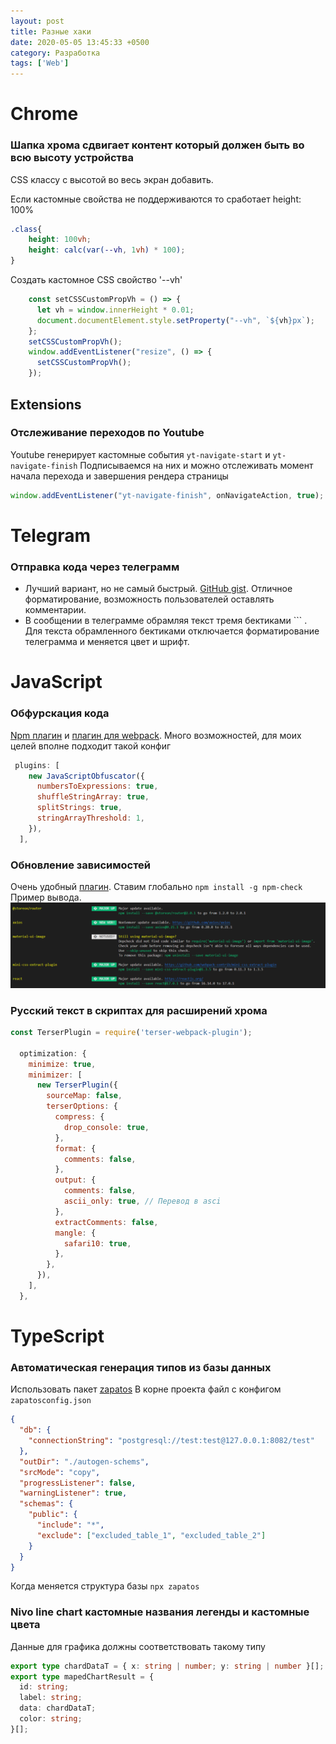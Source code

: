 ```yaml
---
layout: post
title: Разные хаки
date: 2020-05-05 13:45:33 +0500
category: Разработка
tags: ['Web']
---
```


# Chrome
### Шапка хрома сдвигает контент который должен быть во всю высоту устройства
CSS классу с высотой во весь экран добавить. 

Если кастомные свойства не поддерживаются то сработает height: 100%
```css
.class{
    height: 100vh;
    height: calc(var(--vh, 1vh) * 100);
}
```

Создать кастомное CSS свойство '--vh' 
```js
    const setCSSCustomPropVh = () => {
      let vh = window.innerHeight * 0.01;
      document.documentElement.style.setProperty("--vh", `${vh}px`);
    };
    setCSSCustomPropVh();
    window.addEventListener("resize", () => {
      setCSSCustomPropVh();
    });
```
## Extensions

### Отслеживание переходов по Youtube 
Youtube генерирует кастомные события ```yt-navigate-start``` и ```yt-navigate-finish```
Подписываемся на них и можно отслеживать момент начала перехода и завершения рендера страницы
```js
window.addEventListener("yt-navigate-finish", onNavigateAction, true);
```

# Telegram

### Отправка кода через телеграмм
* Лучший вариант, но не самый быстрый. [GitHub gist](https://gist.github.com/). Отличное форматирование, возможность пользователей оставлять комментарии. 
* В сообщении в телеграмме обрамляя текст тремя бектиками ``` . Для текста обрамленного бектиками отключается форматирование телеграмма и меняется цвет и шрифт.

# JavaScript

### Обфурскация кода
[Npm плагин](https://github.com/javascript-obfuscator/javascript-obfuscator) и [плагин для webpack](https://www.npmjs.com/package/webpack-obfuscator). Много возможностей, для моих целей вполне подходит такой конфиг
```js
 plugins: [
    new JavaScriptObfuscator({
      numbersToExpressions: true,
      shuffleStringArray: true,
      splitStrings: true,
      stringArrayThreshold: 1,
    }),
  ],
```

### Обновление зависимостей
Очень удобный [плагин](https://www.npmjs.com/package/npm-check). Ставим глобально ```npm install -g npm-check``` 
Пример вывода. ![npm-check output](/assets/images/npm-check-output.png)


### Русский текст в скриптах для расширений хрома

``` js
const TerserPlugin = require('terser-webpack-plugin');

  optimization: {
    minimize: true,
    minimizer: [
      new TerserPlugin({
        sourceMap: false,
        terserOptions: {
          compress: {
            drop_console: true,
          },
          format: {
            comments: false,
          },
          output: {
            comments: false,
            ascii_only: true, // Перевод в asci
          },
          extractComments: false,
          mangle: {
            safari10: true,
          },
        },
      }),
    ],
  },
```
# TypeScript

### Автоматическая генерация типов из базы данных
Использовать пакет [zapatos](https://jawj.github.io/zapatos/)
В корне проекта файл с конфигом ```zapatosconfig.json```
``` json
{
  "db": {
    "connectionString": "postgresql://test:test@127.0.0.1:8082/test"
  },
  "outDir": "./autogen-schems",
  "srcMode": "copy",
  "progressListener": false,
  "warningListener": true,
  "schemas": {
    "public": {
      "include": "*",
      "exclude": ["excluded_table_1", "excluded_table_2"]
    }
  }
}
```
Когда меняется структура базы ```npx zapatos```

### Nivo line chart кастомные названия легенды и кастомные цвета
Данные для графика должны соответствовать такому типу
```ts
export type chardDataT = { x: string | number; y: string | number }[];
export type mapedChartResult = {
  id: string;
  label: string;
  data: chardDataT;
  color: string;
}[];
```

